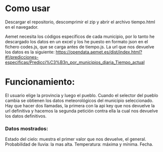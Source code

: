 # Como usar
Descargar el repositorio, descomprimir el zip y abrir el archivo tiempo.html en el navegador.

Aemet necesita los códigos específicos de cada municipio, por lo tanto he descargado los datos en un excel y los he puesto en formato json en el fichero codes.js, que se  carga antes de tiempo.js.
La url que nos devuelve los datos es la siguiente:
https://opendata.aemet.es/dist/index.html?#!/predicciones-especificas/Predicci%C3%B3n_por_municipios_diaria_Tiempo_actual

# Funcionamiento:
El usuario elige la provincia y luego el pueblo. Cuando el selector del pueblo cambia se obtienen los datos meteorológicos del municipio seleccionado.
Hay que hacer dos llamadas, la primera con la api key que nos devuelve la url definitiva y hacemos la segunda petición contra ella la cual nos devuelve los datos definitivos.

### Datos mostrados:
Estado del cielo: muestra el primer valor que nos devuelve, el general.
Probabilidad de lluvia: la mas alta.
Temperatura: máxima y mínima.
Fecha.
